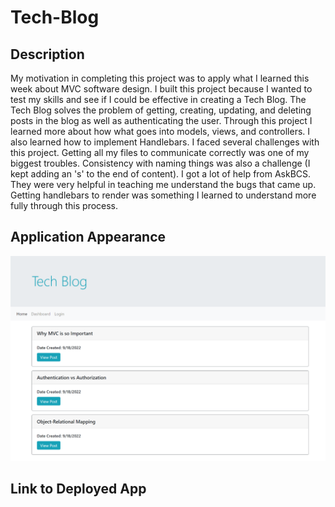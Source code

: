 # Tech-Blog

## Description
My motivation in completing this project was to apply what I learned this week about MVC software design. I built this project because I wanted to test my skills and see if I could be effective in creating a Tech Blog. The Tech Blog solves the problem of getting, creating, updating, and deleting posts in the blog as well as authenticating the user. Through this project I learned more about how what goes into models, views, and controllers. I also learned how to implement Handlebars. I faced several challenges with this project. Getting all my files to communicate correctly was one of my biggest troubles. Consistency with naming things was also a challenge (I kept adding an 's' to the end of content). I got a lot of help from AskBCS. They were very helpful in teaching me understand the bugs that came up. Getting handlebars to render was something I learned to understand more fully through this process.

## Application Appearance

![Tech-Blog](./public/images/screenshot.png)

## Link to Deployed App 